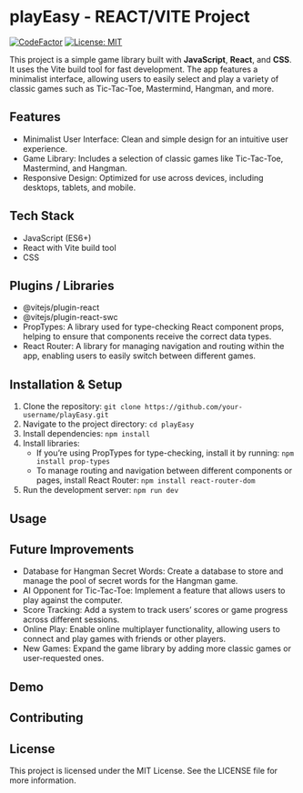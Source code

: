 # playEasy - REACT/VITE Project

[![CodeFactor](https://www.codefactor.io/repository/github/lindabgaa/playeasy/badge)](https://www.codefactor.io/repository/github/lindabgaa/playeasy)
[![License: MIT](https://img.shields.io/badge/License-MIT-blue)](LICENSE)

This project is a simple game library built with **JavaScript**, **React**, and **CSS**. It uses the Vite build tool for fast development. The app features a minimalist interface, allowing users to easily select and play a variety of classic games such as Tic-Tac-Toe, Mastermind, Hangman, and more.

## Features

- Minimalist User Interface: Clean and simple design for an intuitive user experience.
- Game Library: Includes a selection of classic games like Tic-Tac-Toe, Mastermind, and Hangman.
- Responsive Design: Optimized for use across devices, including desktops, tablets, and mobile.

## Tech Stack

- JavaScript (ES6+)
- React with Vite build tool
- CSS

## Plugins / Libraries

- @vitejs/plugin-react
- @vitejs/plugin-react-swc
- PropTypes: A library used for type-checking React component props, helping to ensure that components receive the correct data types.
- React Router: A library for managing navigation and routing within the app, enabling users to easily switch between different games.

## Installation & Setup

1. Clone the repository: `git clone https://github.com/your-username/playEasy.git`
2. Navigate to the project directory: `cd playEasy`
3. Install dependencies: `npm install`
4. Install libraries:
   - If you’re using PropTypes for type-checking, install it by running: `npm install prop-types`
   - To manage routing and navigation between different components or pages, install React Router: `npm install react-router-dom`
5. Run the development server: `npm run dev`

## Usage

## Future Improvements

- Database for Hangman Secret Words: Create a database to store and manage the pool of secret words for the Hangman game.
- AI Opponent for Tic-Tac-Toe: Implement a feature that allows users to play against the computer.
- Score Tracking: Add a system to track users’ scores or game progress across different sessions.
- Online Play: Enable online multiplayer functionality, allowing users to connect and play games with friends or other players.
- New Games: Expand the game library by adding more classic games or user-requested ones.

## Demo

## Contributing

## License

This project is licensed under the MIT License. See the LICENSE file for more information.
